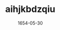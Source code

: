 ---
title: "aihjkbdzqiu"
date: "1654-05-30"
theme: "Coding"
summary: "testing article"
image: "https://www.horsdutempsadeux.fr/wp-content/uploads/2024/02/young-sexy-romantic-couple-love-happy-summer-beach-together-having-fun-wearing-swim-suits-showing-heart-sign-sundet.jpg"
---